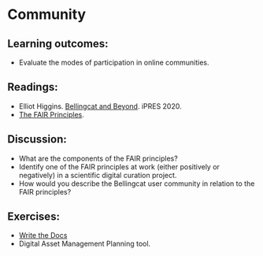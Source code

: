 # Community

## Learning outcomes:

* Evaluate the modes of participation in online communities.

## Readings:

* Elliot Higgins. [Bellingcat and Beyond](https://www.youtube.com/watch?v=kZAb7CVGmXM&feature=youtu.be). iPRES 2020.
* [The FAIR Principles](https://www.go-fair.org/fair-principles/).

## Discussion:

* What are the components of the FAIR principles?
* Identify one of the FAIR principles at work (either positively or negatively) in a scientific digital curation project.
* How would you describe the Bellingcat user community in relation to the FAIR
  principles?

## Exercises:

* [Write the Docs](https://www.writethedocs.org/)
* Digital Asset Management Planning tool.


